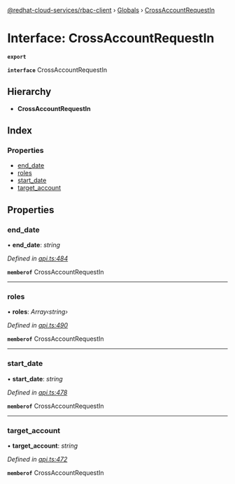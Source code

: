 [@redhat-cloud-services/rbac-client](../README.md) › [Globals](../globals.md) › [CrossAccountRequestIn](crossaccountrequestin.md)

# Interface: CrossAccountRequestIn

**`export`** 

**`interface`** CrossAccountRequestIn

## Hierarchy

* **CrossAccountRequestIn**

## Index

### Properties

* [end_date](crossaccountrequestin.md#end_date)
* [roles](crossaccountrequestin.md#roles)
* [start_date](crossaccountrequestin.md#start_date)
* [target_account](crossaccountrequestin.md#target_account)

## Properties

###  end_date

• **end_date**: *string*

*Defined in [api.ts:484](https://github.com/RedHatInsights/javascript-clients/blob/master/packages/rbac/api.ts#L484)*

**`memberof`** CrossAccountRequestIn

___

###  roles

• **roles**: *Array‹string›*

*Defined in [api.ts:490](https://github.com/RedHatInsights/javascript-clients/blob/master/packages/rbac/api.ts#L490)*

**`memberof`** CrossAccountRequestIn

___

###  start_date

• **start_date**: *string*

*Defined in [api.ts:478](https://github.com/RedHatInsights/javascript-clients/blob/master/packages/rbac/api.ts#L478)*

**`memberof`** CrossAccountRequestIn

___

###  target_account

• **target_account**: *string*

*Defined in [api.ts:472](https://github.com/RedHatInsights/javascript-clients/blob/master/packages/rbac/api.ts#L472)*

**`memberof`** CrossAccountRequestIn
